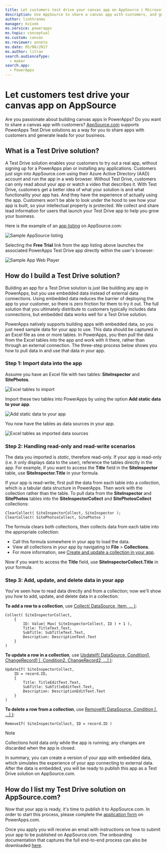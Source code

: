 ```yaml
---
title: Let customers test drive your canvas app on AppSource | Microsoft Docs
description: Use AppSource to share a canvas app with customers, and generate leads for your business.
author: linhtranms
manager: kvivek
ms.service: powerapps
ms.topic: conceptual
ms.custom: canvas
ms.reviewer: anneta
ms.date: 05/08/2017
ms.author: litran
search.audienceType: 
  - maker
search.app: 
  - PowerApps
---
```

# Let customers test drive your canvas app on AppSource

Are you passionate about building canvas apps in PowerApps? Do you want to share a canvas app with customers? [AppSource.com](https://appsource.microsoft.com) supports PowerApps Test Drive solutions as a way for you to share apps with customers and generate leads for your business.

## What is a Test Drive solution?

A Test Drive solution enables your customers to try out a real app, without signing up for a PowerApps plan or installing any applications. Customers just sign into AppSource.com using their Azure Active Directory (AAD) account and run the app in a web browser. Without Test Drive, customers can only read about your app or watch a video that describes it. With Test Drive, customers get a better idea of what your solution is and what functionality your app has. And they have the experience of actually using the app. Customers won't be able to look under the hood to see how your app is built, so your intellectual property is protected. We collect and share lead information for users that launch your Test Drive app to help you grow your business.

Here is the example of an [app listing](https://go.microsoft.com/fwlink/?linkid=848867) on AppSource.com:

![Sample AppSource listing ](./media/dev-appsource-test-drive/sample-app-source-listing.png)

Selecting the **Free Trial** link from the app listing above launches the associated PowerApps Test Drive app directly within the user's browser:

![Sample App Web Player](./media/dev-appsource-test-drive/sample-app-web-player.png)

## How do I build a Test Drive solution?
Building an app for a Test Drive solution is just like building any app in PowerApps, but you use embedded data instead of external data connections. Using embedded data reduces the barrier of deploying the app to your customer, so there is zero friction for them to try it out. The full solution that you ultimately distribute to customers typically includes data connections, but embedded data works well for a Test Drive solution.

PowerApps natively supports building apps with embedded data, so you just need sample data for your app to use. This data should be captured in an Excel file as one or more tables. In PowerApps, you then pull the data from the Excel tables into the app and work with it there, rather than through an external connection. The three-step process below shows you how to pull data in and use that data in your app.

### Step 1: Import data into the app
Assume you have an Excel file with two tables: **SiteInspector** and **SitePhotos**.

![Excel tables to import](./media/dev-appsource-test-drive/excel-file.png)

Import these two tables into PowerApps by using the option **Add static data to your app**.

![Add static data to your app](./media/dev-appsource-test-drive/static-data.png)

You now have the tables as data sources in your app.

![Excel tables as imported data sources](./media/dev-appsource-test-drive/data-sources.png)

### Step 2: Handling read-only and read-write scenarios
The data you imported is *static*, therefore read-only. If your app is read-only (i.e. it only displays data to the user), reference the tables directly in the app. For example, if you want to access the **Title** field in the **SiteInspector** table, use **SiteInspector.Title** in your formula.

If your app is read-write, first pull the data from each table into a *collection*, which is a tabular data structure in PowerApps. Then work with the collection rather than the table. To pull data from the **SiteInspector** and **SitePhotos** tables into the **SiteInspectorCollect** and **SitePhotosCollect** collections:

```powerapps-dot
ClearCollect( SiteInspectorCollect, SiteInspector ); 
ClearCollect( SitePhotosCollect, SitePhotos )
```

The formula clears both collections, then collects data from each table into the appropriate collection:

* Call this formula somewhere in your app to load the data.
* View all collections in your app by navigating to **File** > **Collections**.
* For more information, see [Create and update a collection in your app](../canvas-apps/create-update-collection.md).

Now if you want to access the **Title** field, use **SiteInspectorCollect.Title** in your formula.

### Step 3: Add, update, and delete data in your app
You've seen how to read data directly and from a collection; now we'll show you how to add, update, and delete data in a collection:

**To add a row to a collection**, use [Collect( DataSource, Item, ... )](../canvas-apps/functions/function-clear-collect-clearcollect.md):

```powerapps-dot
Collect( SiteInspectorCollect,
    {
        ID: Value( Max( SiteInspectorCollect, ID ) + 1 ),
        Title: TitleText.Text,
        SubTitle: SubTitleText.Text,
        Description: DescriptionText.Text
    }
)
```

**To update a row in a collection**, use [UpdateIf( DataSource, Condition1, ChangeRecord1 [, Condition2, ChangeRecord2, ...] )](../canvas-apps/functions/function-update-updateif.md):

```powerapps-dot
UpdateIf( SiteInspectorCollect,
    ID = record.ID,
    {
        Title: TitleEditText.Text,
        SubTitle: SubTitleEditText.Text,
        Description: DescriptionEditText.Text
    }
)
```

**To delete a row from a collection**, use [RemoveIf( DataSource, Condition [, ...] )](../canvas-apps/functions/function-remove-removeif.md):

```powerapps-dot
RemoveIf( SiteInspectorCollect, ID = record.ID )
```

> [!NOTE]
> Collections hold data only while the app is running; any changes are discarded when the app is closed.

In summary, you can create a version of your app with embedded data, which simulates the experience of your app connecting to external data. After the data is embedded, you will be ready to publish this app as a Test Drive solution on  AppSource.com.

## How do I list my Test Drive solution on AppSource.com?
Now that your app is ready, it's time to publish it to AppSource.com. In order to start this process, please complete the [application form](https://powerapps.microsoft.com/partners/get-listed/) on PowerApps.com.

Once you apply you will receive an email with instructions on how to submit your app to be published on AppSource.com. The onboarding documentation that captures the full end-to-end process can also be downloaded [here](https://go.microsoft.com/fwlink/?linkid=851031).

